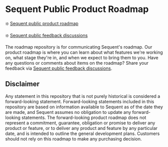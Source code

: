 # Sequent Public Product Roadmap

:sparkle: [Sequent public product roadmap](https://github.com/orgs/sequentech/projects/2)

:sparkle: [Sequent public feedback discussions](https://github.com/sequentech/roadmap/discussions/1) 

The roadmap repository is for communicating Sequent's roadmap. Our product roadmap is where you can learn about what features we're working on, what stage they're in, and when we expect to bring them to you. Have any questions or comments about items on the roadmap? Share your feedback via [Sequent public feedback discussions](https://github.com/sequentech/roadmap/discussions/1). 

## Disclaimer 

Any statement in this repository that is not purely historical is considered a forward-looking statement. Forward-looking statements included in this repository are based on information available to Sequent as of the date they are made, and Sequent assumes no obligation to update any forward-looking statements. The forward-looking product roadmap does not represent a commitment, guarantee, obligation or promise to deliver any product or feature, or to deliver any product and feature by any particular date, and is intended to outline the general development plans. Customers should not rely on this roadmap to make any purchasing decision.
